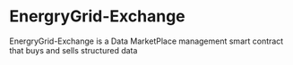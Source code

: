 # EnergryGrid-Exchange
EnergryGrid-Exchange is a Data MarketPlace management smart contract that buys and sells structured data
